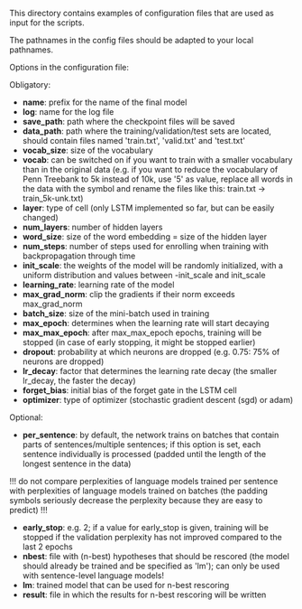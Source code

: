 This directory contains examples of configuration files that are used as input for the scripts.

The pathnames in the config files should be adapted to your local pathnames.

Options in the configuration file:

Obligatory:
* **name**: prefix for the name of the final model
* **log**: name for the log file
* **save_path**: path where the checkpoint files will be saved
* **data_path**: path where the training/validation/test sets are located, should contain files named 'train.txt', 'valid.txt' and 'test.txt'
* **vocab_size**: size of the vocabulary
* **vocab**: can be switched on if you want to train with a smaller vocabulary than in the original data (e.g. if you want to reduce the vocabulary of Penn Treebank to 5k instead of 10k, use '5' as value, replace all words in the data with the <UNK> symbol and rename the files like this: train.txt -> train_5k-unk.txt)
* **layer**: type of cell (only LSTM implemented so far, but can be easily changed)
* **num_layers**: number of hidden layers
* **word_size**: size of the word embedding = size of the hidden layer
* **num_steps**: number of steps used for enrolling when training with backpropagation through time
* **init_scale**: the weights of the model will be randomly initialized, with a uniform distribution and values between -init_scale and init_scale
* **learning_rate**: learning rate of the model
* **max_grad_norm**: clip the gradients if their norm exceeds max_grad_norm
* **batch_size**: size of the mini-batch used in training
* **max_epoch**: determines when the learning rate will start decaying
* **max_max_epoch**: after max_max_epoch epochs, training will be stopped (in case of early stopping, it might be stopped earlier)
* **dropout**: probability at which neurons are dropped (e.g. 0.75: 75% of neurons are dropped)
* **lr_decay**: factor that determines the learning rate decay (the smaller lr_decay, the faster the decay)
* **forget_bias**: initial bias of the forget gate in the LSTM cell
* **optimizer**: type of optimizer (stochastic gradient descent (sgd) or adam)

Optional:
* **per_sentence**: by default, the network trains on batches that contain parts of sentences/multiple sentences; if this option is set, each sentence individually is processed (padded until the length of the longest sentence in the data)

 !!! do not compare perplexities of language models trained per sentence with perplexities of language models trained on batches (the padding symbols seriously decrease the perplexity because they are easy to predict) !!!
* **early_stop**: e.g. 2; if a value for early_stop is given, training will be stopped if the validation perplexity has not improved compared to the last 2 epochs
* **nbest**: file with (n-best) hypotheses that should be rescored (the model should already be trained and be specified as 'lm'); can only be used with sentence-level language models!
* **lm**: trained model that can be used for n-best rescoring
* **result**: file in which the results for n-best rescoring will be written


